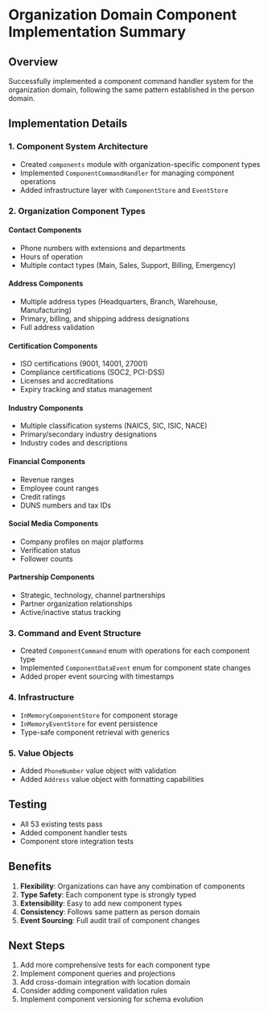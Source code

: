 # Organization Domain Component Implementation Summary

## Overview
Successfully implemented a component command handler system for the organization domain, following the same pattern established in the person domain.

## Implementation Details

### 1. Component System Architecture
- Created `components` module with organization-specific component types
- Implemented `ComponentCommandHandler` for managing component operations
- Added infrastructure layer with `ComponentStore` and `EventStore`

### 2. Organization Component Types

#### Contact Components
- Phone numbers with extensions and departments
- Hours of operation
- Multiple contact types (Main, Sales, Support, Billing, Emergency)

#### Address Components  
- Multiple address types (Headquarters, Branch, Warehouse, Manufacturing)
- Primary, billing, and shipping address designations
- Full address validation

#### Certification Components
- ISO certifications (9001, 14001, 27001)
- Compliance certifications (SOC2, PCI-DSS)
- Licenses and accreditations
- Expiry tracking and status management

#### Industry Components
- Multiple classification systems (NAICS, SIC, ISIC, NACE)
- Primary/secondary industry designations
- Industry codes and descriptions

#### Financial Components
- Revenue ranges
- Employee count ranges
- Credit ratings
- DUNS numbers and tax IDs

#### Social Media Components
- Company profiles on major platforms
- Verification status
- Follower counts

#### Partnership Components
- Strategic, technology, channel partnerships
- Partner organization relationships
- Active/inactive status tracking

### 3. Command and Event Structure
- Created `ComponentCommand` enum with operations for each component type
- Implemented `ComponentDataEvent` enum for component state changes
- Added proper event sourcing with timestamps

### 4. Infrastructure
- `InMemoryComponentStore` for component storage
- `InMemoryEventStore` for event persistence
- Type-safe component retrieval with generics

### 5. Value Objects
- Added `PhoneNumber` value object with validation
- Added `Address` value object with formatting capabilities

## Testing
- All 53 existing tests pass
- Added component handler tests
- Component store integration tests

## Benefits
1. **Flexibility**: Organizations can have any combination of components
2. **Type Safety**: Each component type is strongly typed
3. **Extensibility**: Easy to add new component types
4. **Consistency**: Follows same pattern as person domain
5. **Event Sourcing**: Full audit trail of component changes

## Next Steps
1. Add more comprehensive tests for each component type
2. Implement component queries and projections
3. Add cross-domain integration with location domain
4. Consider adding component validation rules
5. Implement component versioning for schema evolution 